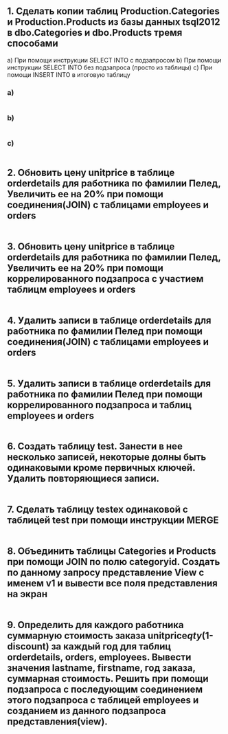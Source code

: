 
## 1. Сделать копии таблиц Production.Categories и Production.Products из базы данных tsql2012 в dbo.Categories и dbo.Products тремя способами

a) При помощи инструкции SELECT INTO с подзапросом
b) При помощи инструкции SELECT INTO без подзапроса (просто из таблицы)
c) При помощи INSERT INTO в итоговую таблицу

### a)

```sql
```

### b) 

```sql
```

### c) 

```sql
```

## 2. Обновить цену unitprice в таблице orderdetails для работника по фамилии Пелед, Увеличить ее на 20% при помощи соединения(JOIN) с таблицами employees и orders

```sql
```

## 3. Обновить цену unitprice в таблице orderdetails для работника по фамилии Пелед, Увеличить ее на 20% при помощи коррелированного подзапроса  с участием таблицм employees и orders

```sql
```

## 4. Удалить записи в таблице orderdetails для работника по фамилии Пелед при помощи соединения(JOIN) с таблицами employees и orders

```sql
```

## 5. Удалить записи в таблице orderdetails для работника по фамилии Пелед при помощи коррелированного подзапроса и таблиц  employees и orders

```sql
```

## 6. Создать таблицу test. Занести в нее несколько записей, некоторые долны быть одинаковыми кроме первичных ключей. Удалить повторяющиеся записи.

```sql
```

## 7. Сделать таблицу testex одинаковой с таблицей test при помощи инструкции MERGE

```sql
```

## 8. Объединить таблицы Categories и Products при помощи JOIN по полю categoryid. Создать по данному запросу представление View с именем v1 и вывести все поля представления на экран

```sql
```

## 9. Определить для каждого работника суммарную стоимость заказа unitprice*qty*(1-discount) за каждый год для таблиц orderdetails, orders, employees. Вывести значения lastname, firstname, год заказа, суммарная стоимость. Решить при помощи подзапроса с последующим соединением этого подзапроса с таблицей employees и созданием из данного подзапроса представления(view).

```sql
```
